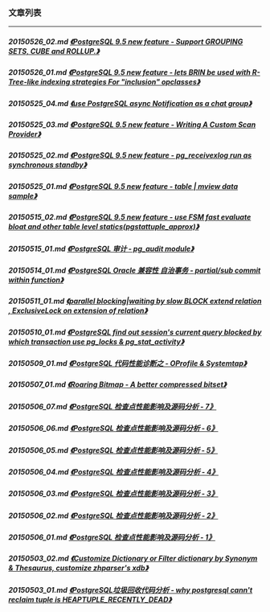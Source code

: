 ### 文章列表  
----  
##### 20150526_02.md   [《PostgreSQL 9.5 new feature - Support GROUPING SETS, CUBE and ROLLUP.》](20150526_02.md)  
##### 20150526_01.md   [《PostgreSQL 9.5 new feature - lets BRIN be used with R-Tree-like indexing strategies For "inclusion" opclasses》](20150526_01.md)  
##### 20150525_04.md   [《use PostgreSQL async Notification as a chat group》](20150525_04.md)  
##### 20150525_03.md   [《PostgreSQL 9.5 new feature - Writing A Custom Scan Provider》](20150525_03.md)  
##### 20150525_02.md   [《PostgreSQL 9.5 new feature - pg_receivexlog run as synchronous standby》](20150525_02.md)  
##### 20150525_01.md   [《PostgreSQL 9.5 new feature - table | mview data sample》](20150525_01.md)  
##### 20150515_02.md   [《PostgreSQL 9.5 new feature - use FSM fast evaluate bloat and other table level statics(pgstattuple_approx)》](20150515_02.md)  
##### 20150515_01.md   [《PostgreSQL 审计 - pg_audit module》](20150515_01.md)  
##### 20150514_01.md   [《PostgreSQL Oracle 兼容性 自治事务 - partial/sub commit within function》](20150514_01.md)  
##### 20150511_01.md   [《parallel blocking|waiting by slow BLOCK extend relation , ExclusiveLock on extension of relation》](20150511_01.md)  
##### 20150510_01.md   [《PostgreSQL find out session's current query blocked by which transaction use pg_locks & pg_stat_activity》](20150510_01.md)  
##### 20150509_01.md   [《PostgreSQL 代码性能诊断之 - OProfile & Systemtap》](20150509_01.md)  
##### 20150507_01.md   [《Roaring Bitmap - A better compressed bitset》](20150507_01.md)  
##### 20150506_07.md   [《PostgreSQL 检查点性能影响及源码分析 - 7》](20150506_07.md)  
##### 20150506_06.md   [《PostgreSQL 检查点性能影响及源码分析 - 6》](20150506_06.md)  
##### 20150506_05.md   [《PostgreSQL 检查点性能影响及源码分析 - 5》](20150506_05.md)  
##### 20150506_04.md   [《PostgreSQL 检查点性能影响及源码分析 - 4》](20150506_04.md)  
##### 20150506_03.md   [《PostgreSQL 检查点性能影响及源码分析 - 3》](20150506_03.md)  
##### 20150506_02.md   [《PostgreSQL 检查点性能影响及源码分析 - 2》](20150506_02.md)  
##### 20150506_01.md   [《PostgreSQL 检查点性能影响及源码分析 - 1》](20150506_01.md)  
##### 20150503_02.md   [《Customize Dictionary or Filter dictionary by Synonym & Thesaurus, customize zhparser's xdb》](20150503_02.md)  
##### 20150503_01.md   [《PostgreSQL垃圾回收代码分析 - why postgresql cann't reclaim tuple is HEAPTUPLE_RECENTLY_DEAD》](20150503_01.md)  
